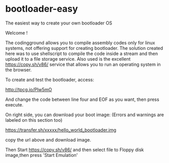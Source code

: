 # bootloader-easy
The easiest way to create your own bootloader OS

Welcome !


The codingground allows you to compile assembly codes only for linux systems, not offering support for creating bootloader.
The solution created here was to use shellscript to compile the code inside a stream and then upload it to a file storage service.
Also used is the excellent https://copy.sh/v86/ service that allows you to run an operating system in the browser.


To create and test the bootloader, access:

http://tpcg.io/Plw5mO


And change the code between line four and EOF as you want, then press execute.

On right side, you can download your boot image:
(Errors and warnings are labeled on this section too)

https://transfer.sh/xxxxx/hello_world_bootloader.img 
 
copy the url above and download image.

Then Start https://copy.sh/v86/ and then select file to
   Floppy disk image,then press 'Start Emulation'
